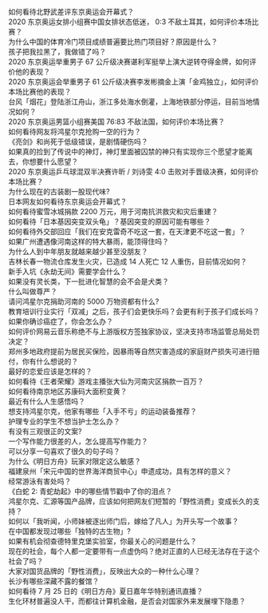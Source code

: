 如何看待北野武差评东京奥运会开幕式？  
2020 东京奥运女排小组赛中国女排状态低迷， 0:3 不敌土耳其，如何评价本场比赛？  
为什么中国的体育冷门项目成绩普遍要比热门项目好？原因是什么？  
孩子把我拉黑了，我做错了吗？  
2020 东京奥运举重男子 67 公斤级决赛谌利军挺举上演大逆转夺得金牌，如何评价他的表现？  
2020 东京奥运会举重男子 61 公斤级决赛李发彬摘金上演「金鸡独立」，如何评价本场比赛他的表现？  
台风「烟花」登陆浙江舟山，浙江多处海水倒灌，上海地铁部分停运，目前当地情况如何？  
2020 东京奥运男篮小组赛美国 76:83 不敌法国，如何评价本场比赛？  
如何看待网友将鸿星尔克抢购一空的行为？  
《亮剑》和尚死于低级错误，是剧情硬伤吗？  
如果真的捡到了传说中的神灯，神灯里面被囚禁的神只有实现你三个愿望才能离去，你想要什么愿望？  
2020 东京奥运乒乓球混双半决赛许昕 / 刘诗雯 4:0 击败对手晋级决赛，如何评价本场比赛？  
为什么现在的古装剧一股现代味?  
日本网友如何看待东京奥运会开幕式？  
如何看待蜜雪冰城捐款 2200 万元，用于河南抗洪救灾和灾后重建？  
如何看待「日本基因突变双头龟」？基因突变的原因可能有哪些？  
如何看待外交部回应「我们在安克雷奇不吃这一套，在天津更不吃这一套」？  
如果广州遭遇像河南这样的特大暴雨，能顶得住吗？  
为什么人到中年朋友就越来越少甚至没朋友？  
吉林长春一物流仓库发生火灾，已造成 14 人死亡 12 人重伤，目前情况如何？  
新手入坑《永劫无间》需要学会什么？  
如果没有灵长类，下一批进化智慧的会不会是犬类？  
什么叫做尊严？  
请问鸿星尔克捐助河南的 5000 万物资都有什么?  
教育培训行业实行「双减」之后，孩子们会更快乐吗？会更有利于孩子们成长吗？  
如果你确诊癌症了，你会怎么办？  
如何评价网易云音乐称绝不与上游版权方签独家协议，坚决支持市场监管总局处罚决定？  
郑州多地政府提前为居民买保险，因暴雨等自然灾害造成的家庭财产损失可进行赔付，你有什么想说的？  
最好的恋爱应该是怎样的？  
如何看待《王者荣耀》游戏主播张大仙为河南灾区捐款一百万？  
如何看待南京地区苏康码大面积变黄？  
最近有什么人生感悟吗？  
想支持鸿星尔克，他家有哪些「入手不亏」的运动装备推荐？  
护理专业的学生不想当护士怎么办？  
有没有三观很正的文案?  
一个写作能力很差的人，怎么提高写作能力？  
可以分享一句喜欢了很久的句子吗？  
为什么《明日方舟》玩家对限定这么敏感？  
福建泉州「宋元中国的世界海洋商贸中心」申遗成功，具有怎样的意义？  
经常游泳有害处吗？  
《白蛇 2: 青蛇劫起》中的哪些情节戳中了你的泪点？  
鸿星尔克、汇源等国产品牌，应该如何把网友们短暂的「野性消费」变成长久的支持？  
如何以「我听闻，小师妹被逐出师门后，嫁给了凡人」为开头写一个故事？  
在中国都发现过哪些「独特的古生物」?  
如果有机会彻查德特里克堡实验室，你最关心的问题是什么？  
现在的社会，每个人都一定要带有一点虚伪吗？绝对正直的人已经无法存在于这个社会了吗？  
大家对国货品牌的「野性消费」，反映出大众的一种什么心理？  
长沙有哪些深藏不露的餐馆？  
如何看待 7 月 25 日的《明日方舟》夏日嘉年华特别通讯直播？  
生化环材普遍没人干，而都往计算机金融，是否会对国家外来发展埋下隐患？  

